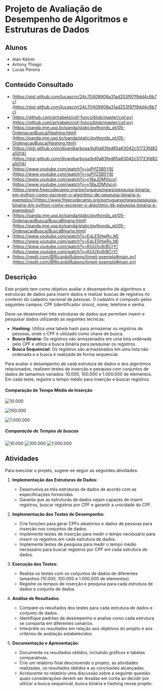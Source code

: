 # Projeto de Avaliação de Desempenho de Algoritmos e Estruturas de Dados

## Alunos
- Alan Kelvin
- Antony Thiago
- Lucas Pereira

## Conteúdo Consultado
- [https://gist.github.com/lucascnr/24c70409908a31ad253f97f9dd4c6b7c](https://gist.github.com/lucascnr/24c70409908a31ad253f97f9dd4c6b7c)
- [https://github.com/artrabelo/cpf-funcs/blob/master/cpf.py](https://github.com/artrabelo/cpf-funcs/blob/master/cpf.py)
- [https://panda.ime.usp.br/panda/static/pythonds_pt/05-OrdenacaoBusca/Hashing.html](https://panda.ime.usp.br/panda/static/pythonds_pt/05-OrdenacaoBusca/Hashing.html)
- [https://gist.github.com/divanibarbosa/bd0a83fed85a63042c51723fd82a5014](https://gist.github.com/divanibarbosa/bd0a83fed85a63042c51723fd82a5014)
- [https://www.youtube.com/watch?v=juPjfZ5B5Y8](https://www.youtube.com/watch?v=juPjfZ5B5Y8)
- [https://www.youtube.com/watch?v=y18aJDMVsco](https://www.youtube.com/watch?v=y18aJDMVsco)
- [https://www.freecodecamp.org/portuguese/news/pesquisa-binaria-em-python-como-escrever-o-algoritmo-de-pesquisa-binaria-e-exemplos/](https://www.freecodecamp.org/portuguese/news/pesquisa-binaria-em-python-como-escrever-o-algoritmo-de-pesquisa-binaria-e-exemplos/)
- [https://panda.ime.usp.br/panda/static/pythonds_pt/05-OrdenacaoBusca/BuscaBinaria.html](https://panda.ime.usp.br/panda/static/pythonds_pt/05-OrdenacaoBusca/BuscaBinaria.html)
- [https://www.youtube.com/watch?v=EgLE5HwRy_M](https://www.youtube.com/watch?v=EgLE5HwRy_M)
- [https://www.youtube.com/watch?v=KUUXv6rBCrY](https://www.youtube.com/watch?v=KUUXv6rBCrY)
- [https://replit.com/@RicardoRubens/timeit-exemplo#main.py](https://replit.com/@RicardoRubens/timeit-exemplo#main.py)

## Descrição
Este projeto tem como objetivo avaliar o desempenho de algoritmos e estruturas de dados para inserir dados e realizar buscas de registros no contexto do cadastro nacional de pessoas. O cadastro é composto pelos seguintes campos: CPF (identificador único), nome, telefone e senha.

Deve-se desenvolver três estruturas de dados que permitam inserir e pesquisar dados utilizando as seguintes técnicas:
- **Hashing:** Utiliza uma tabela hash para armazenar os registros de pessoas, onde o CPF é utilizado como chave de busca.
- **Busca Binária:** Os registros são armazenados em uma lista ordenada pelo CPF e utiliza a busca binária para pesquisar os registros.
- **Busca Sequencial:** Os registros são armazenados em uma lista não ordenada e a busca é realizada de forma sequencial.

Para avaliar o desempenho de cada estrutura de dados e dos algoritmos relacionados, realizem testes de inserção e pesquisa com conjuntos de dados de tamanhos variados: 10.000, 100.000 e 1.000.000 de elementos. Em cada teste, registre o tempo médio para inserção e buscar registros.
#### Comparação de Tempo Médio de Inserção
![10.000](blob:https://imgur.com/240d5c85-2294-45b7-89c4-2dd880cf0a9e)

![100.000](https://i.imgur.com/Uy9yqwj.png)

![1.000.000](https://i.imgur.com/ZD3FquO.png)

##### Comparação de Tempos de buscas
![10.000](https://i.imgur.com/VRrIsYz.png)
![100.000](blob:https://imgur.com/febdec31-bcb1-4bba-8919-6af83079600c)
![1.000.000](blob:https://imgur.com/362bb072-ee17-494f-981a-c1d4da4ab04d)

## Atividades
Para executar o projeto, sugere-se seguir as seguintes atividades:

1. **Implementação das Estruturas de Dados:**
   - Desenvolva as três estruturas de dados de acordo com as especificações fornecidas.
   - Garanta que as estruturas de dados sejam capazes de inserir registros, buscar registros por CPF e garantir a unicidade do CPF.

2. **Implementação dos Testes de Desempenho:**
   - Crie funções para gerar CPFs aleatórios e dados de pessoas para inserção nos conjuntos de dados.
   - Implemente testes de inserção para medir o tempo necessário para inserir os registros em cada estrutura de dados.
   - Implemente testes de pesquisa para medir o tempo médio necessário para buscar registros por CPF em cada estrutura de dados.

3. **Execução dos Testes:**
   - Realize os testes com os conjuntos de dados de diferentes tamanhos (10.000, 100.000 e 1.000.000 de elementos).
   - Registre os tempos de inserção e pesquisa para cada estrutura de dados e conjunto de dados.

4. **Análise de Resultados:**
   - Compare os resultados dos testes para cada estrutura de dados e conjunto de dados.
   - Identifique padrões de desempenho e analise como cada estrutura se comporta em diferentes cenários.
   - Interprete os resultados em relação aos objetivos do projeto e aos critérios de avaliação estabelecidos.

5. **Documentação e Apresentação:**
   - Documente os resultados obtidos, incluindo gráficos e tabelas comparativas.
   - Crie um relatório final descrevendo o projeto, as atividades realizadas, os resultados obtidos e as conclusões alcançadas.
   - Acrescente no relatório uma discussão sobre a seguinte questão: quais considerações devem ser levadas em conta ao decidir por utilizar a busca sequencial, busca binária e hashing nesse projeto.
